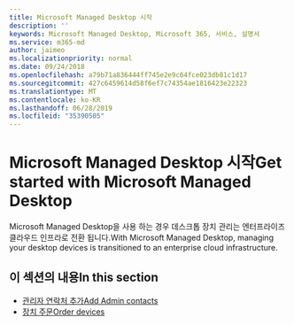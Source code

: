 ```yaml
---
title: Microsoft Managed Desktop 시작
description: ''
keywords: Microsoft Managed Desktop, Microsoft 365, 서비스, 설명서
ms.service: m365-md
author: jaimeo
ms.localizationpriority: normal
ms.date: 09/24/2018
ms.openlocfilehash: a79b71a836444ff745e2e9c64fce023db81c1d17
ms.sourcegitcommit: 427c6459614d58f6ef7c74354ae1816423e22323
ms.translationtype: MT
ms.contentlocale: ko-KR
ms.lasthandoff: 06/28/2019
ms.locfileid: "35390505"
---
```

# <a name="get-started-with-microsoft-managed-desktop"></a><span data-ttu-id="f2cb1-103">Microsoft Managed Desktop 시작</span><span class="sxs-lookup"><span data-stu-id="f2cb1-103">Get started with Microsoft Managed Desktop</span></span>

<span data-ttu-id="f2cb1-104">Microsoft Managed Desktop을 사용 하는 경우 데스크톱 장치 관리는 엔터프라이즈 클라우드 인프라로 전환 됩니다.</span><span class="sxs-lookup"><span data-stu-id="f2cb1-104">With Microsoft Managed Desktop, managing your desktop devices is transitioned to an enterprise cloud infrastructure.</span></span> 

## <a name="in-this-section"></a><span data-ttu-id="f2cb1-105">이 섹션의 내용</span><span class="sxs-lookup"><span data-stu-id="f2cb1-105">In this section</span></span>

- [<span data-ttu-id="f2cb1-106">관리자 연락처 추가</span><span class="sxs-lookup"><span data-stu-id="f2cb1-106">Add Admin contacts</span></span>](add-admin-contacts.md)
- [<span data-ttu-id="f2cb1-107">장치 주문</span><span class="sxs-lookup"><span data-stu-id="f2cb1-107">Order devices</span></span>](devices.md)
